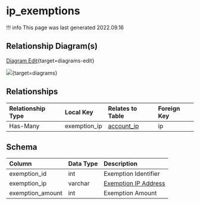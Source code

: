 # ip_exemptions

!!! info
	This page was last generated 2022.09.16

## Relationship Diagram(s)

[Diagram Edit](https://mermaid.live/edit#eyJjb2RlIjoiZXJEaWFncmFtXG4gICAgaXBfZXhlbXB0aW9ucyB7XG4gICAgICAgIHZhcmNoYXIgZXhlbXB0aW9uX2lwXG4gICAgfVxuICAgIGFjY291bnRfaXAge1xuICAgICAgICB2YXJjaGFyIGlwXG4gICAgICAgIGludCBhY2NpZFxuICAgIH1cbiAgICBpcF9leGVtcHRpb25zIHx8LS1veyBhY2NvdW50X2lwIDogSGFzLU1hbnlcblxuIiwibWVybWFpZCI6eyJ0aGVtZSI6ImRlZmF1bHQifSwidXBkYXRlRWRpdG9yIjp0cnVlLCJhdXRvU3luYyI6dHJ1ZSwidXBkYXRlRGlhZ3JhbSI6dHJ1ZX0=){target=diagrams-edit}

[![](https://mermaid.ink/img/eyJjb2RlIjoiZXJEaWFncmFtXG4gICAgaXBfZXhlbXB0aW9ucyB7XG4gICAgICAgIHZhcmNoYXIgZXhlbXB0aW9uX2lwXG4gICAgfVxuICAgIGFjY291bnRfaXAge1xuICAgICAgICB2YXJjaGFyIGlwXG4gICAgICAgIGludCBhY2NpZFxuICAgIH1cbiAgICBpcF9leGVtcHRpb25zIHx8LS1veyBhY2NvdW50X2lwIDogSGFzLU1hbnlcblxuIiwibWVybWFpZCI6eyJ0aGVtZSI6ImRlZmF1bHQifSwidXBkYXRlRWRpdG9yIjp0cnVlLCJhdXRvU3luYyI6dHJ1ZSwidXBkYXRlRGlhZ3JhbSI6dHJ1ZX0=)](https://mermaid.ink/img/eyJjb2RlIjoiZXJEaWFncmFtXG4gICAgaXBfZXhlbXB0aW9ucyB7XG4gICAgICAgIHZhcmNoYXIgZXhlbXB0aW9uX2lwXG4gICAgfVxuICAgIGFjY291bnRfaXAge1xuICAgICAgICB2YXJjaGFyIGlwXG4gICAgICAgIGludCBhY2NpZFxuICAgIH1cbiAgICBpcF9leGVtcHRpb25zIHx8LS1veyBhY2NvdW50X2lwIDogSGFzLU1hbnlcblxuIiwibWVybWFpZCI6eyJ0aGVtZSI6ImRlZmF1bHQifSwidXBkYXRlRWRpdG9yIjp0cnVlLCJhdXRvU3luYyI6dHJ1ZSwidXBkYXRlRGlhZ3JhbSI6dHJ1ZX0=){target=diagrams}


## Relationships

| Relationship Type | Local Key | Relates to Table | Foreign Key |
| :--- | :--- | :--- | :--- |
| Has-Many | exemption_ip | [account_ip](../../schema/account/account_ip.md) | ip |


## Schema

| Column | Data Type | Description |
| :--- | :--- | :--- |
| exemption_id | int | Exemption Identifier |
| exemption_ip | varchar | [Exemption IP Address](../../schema/account/account_ip.md) |
| exemption_amount | int | Exemption Amount |

